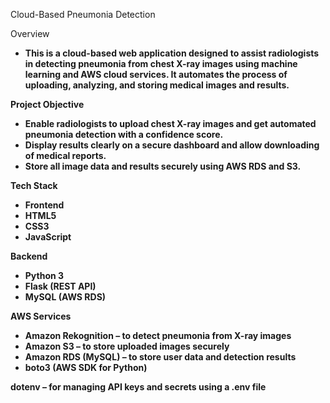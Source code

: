 Cloud-Based Pneumonia Detection

Overview
- <b>This is a cloud-based web application designed to assist radiologists in detecting pneumonia from chest X-ray images using machine learning and AWS cloud services. It automates the process of uploading, analyzing, and storing medical images and results. <b>

Project Objective
- Enable radiologists to upload chest X-ray images and get automated pneumonia detection with a confidence score.
- Display results clearly on a secure dashboard and allow downloading of medical reports.
- Store all image data and results securely using AWS RDS and S3.

Tech Stack
- Frontend
- HTML5
- CSS3
- JavaScript

Backend
- Python 3
- Flask (REST API)
- MySQL (AWS RDS)

AWS Services
- Amazon Rekognition – to detect pneumonia from X-ray images
- Amazon S3 – to store uploaded images securely
- Amazon RDS (MySQL) – to store user data and detection results
- boto3 (AWS SDK for Python)

dotenv – for managing API keys and secrets using a .env file
